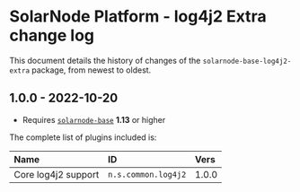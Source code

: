 # SolarNode Platform - log4j2 Extra change log

This document details the history of changes of the `solarnode-base-log4j2-extra` package, from
newest to oldest.

## 1.0.0 - 2022-10-20

 * Requires [`solarnode-base`](../../solarnode-base/debian) **1.13** or higher

The complete list of plugins included is:

| Name                | ID                  | Vers  |
|:--------------------|:--------------------|:------|
| Core log4j2 support | `n.s.common.log4j2` | 1.0.0 |